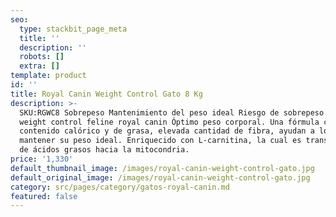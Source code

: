 ```yaml
---
seo:
  type: stackbit_page_meta
  title: ''
  description: ''
  robots: []
  extra: []
template: product
id: ''
title: Royal Canin Weight Control Gato 8 Kg
description: >-
  SKU:RGWC8 Sobrepeso Mantenimiento del peso ideal Riesgo de sobrepeso 8 KG
  weight control feline royal canin Óptimo peso corporal. Una fórmula con bajo
  contenido calórico y de grasa, elevada cantidad de fibra, ayudan a los gatos a
  mantener su peso ideal. Enriquecido con L-carnitina, la cual es transportador
  de ácidos grasos hacia la mitocondria.
price: '1,330'
default_thumbnail_image: /images/royal-canin-weight-control-gato.jpg
default_original_image: /images/royal-canin-weight-control-gato.jpg
category: src/pages/category/gatos-royal-canin.md
featured: false
---
```

